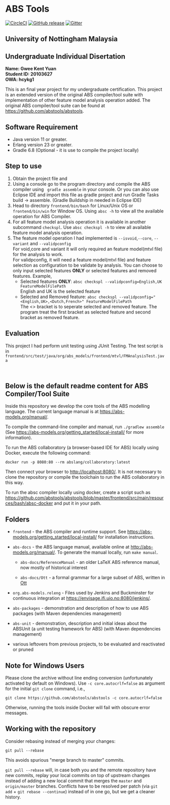 ABS Tools
=========

[![CircleCI](https://img.shields.io/circleci/project/abstools/abstools.svg)](https://circleci.com/gh/abstools/abstools)
[![GitHub release](https://img.shields.io/github/release/abstools/abstools.svg)](https://github.com/abstools/abstools/releases/latest)
[![Gitter](https://badges.gitter.im/abstools/general.svg)](https://gitter.im/abstools/general?utm_source=badge&utm_medium=badge&utm_campaign=pr-badge)

University of Nottingham Malaysia
---------------------------------
Undergraduate Individual Disertation  
------------------------------------
**Name: Gwee Kent Yuan**  
**Student ID: 20103627**  
**OWA: hcykg1**   

This is an final year project for my undergraduate certification. This project is an extended version of the original ABS compiler/tool suite with implementation of other feature model analysis operation added. The original ABS compiler/tool suite can be found at https://github.com/abstools/abstools.

Software Requirement
-------------------
* Java version 11 or greater.
* Erlang version 23 or greater.
* Gradle 6.8 (Optional - it is use to compile the project locally)

Step to use
------------
1. Obtain the project file and 
2. Using a console go to the program directory and compile the ABS compiler using ` gradle assemble` in your console. 
  Or you can also use Eclipse IDE and import this file as gradle project and run Gradle Tasks build -> assemble. (Gradle Buildship in needed in Eclipse IDE)
3. Head to directory `frontend/bin/bash` for Linux/Unix OS or `frontend/bin/win` for Window OS. Using `absc -h` to view all the available operation for ABS Compiler.
4. For all feature model analysis operation it is available in another subcommand `checkspl`. Use `absc checkspl -h` to view all available feature model analysis operation.
5. The feature model operation I had implemented is `--isvoid`,`--core`, `--variant` and `--validpconfig`  
   For void,core and variant it will only required an feature model(mtvl file) for the analysis to work.  
   For validpconfig, it will need a feature model(mtvl file) and feature selection as configuration to be validate by analysis. 
   You can choose to only input selected features **ONLY** or selected features and removed features. Example,  
   * Selected features **ONLY**: `absc checkspl --validpconfig=English,UK FeatureModelFilePath`   
    English and UK is the selected feature
   * Selected and Removed feature: `absc checkspl --validpconfig="<English,UK>,<Dutch,French>" FeatureModelFilePath`   
  The <> bracket is to seperate selected and removed feature. The program treat the first bracket as selected feature and second bracket as removed feature.

Evaluation
----------
This project I had perform unit testing using JUnit Testing. The test script is in `frontend/src/test/java/org/abs_models/frontend/mtvl/FMAnalysisTest.java`

<br/>

**Below is the default readme content for ABS Compiler/Tool Suite**
----------------------------------------------------

Inside this repository we develop the core tools of the ABS modelling
language.  The current language manual is at <https://abs-models.org/manual/>.

To compile the command-line compiler and manual, run `./gradlew assemble` (See <https://abs-models.org/getting_started/local-install/> for more information).

To run the ABS collaboratory (a browser-based IDE for ABS) locally using
Docker, execute the following command:

    docker run -p 8080:80 --rm abslang/collaboratory:latest

Then connect your browser to <http://localhost:8080/>.  It is not necessary to
clone the repository or compile the toolchain to run the ABS collaboratory in this way.

To run the absc compiler locally using docker, create a script such as
<https://github.com/abstools/abstools/blob/master/frontend/src/main/resources/bash/absc-docker>
and put it in your path.

Folders
-------

* `frontend` - the ABS compiler and runtime support.  See
  <https://abs-models.org/getting_started/local-install/> for installation
  instructions.

* `abs-docs` - the ABS language manual, available online at
  <http://abs-models.org/manual/>.  To generate the manual locally,
  run `make manual`.

  * `abs-docs/ReferenceManual` - an older LaTeX ABS reference manual,
    now mostly of historical interest

  * `abs-docs/Ott` - a formal grammar for a large subset of ABS,
    written in [Ott](https://www.cl.cam.ac.uk/~pes20/ott/)


* `org.abs-models.releng` - Files used by Jenkins and Buckminster for
  continuous integration at <https://envisage.ifi.uio.no:8080/jenkins/>.

* `abs-packages` - demonstration and description of how to use ABS
  packages (with Maven dependencies management)

* `abs-unit` - demonstration, description and initial ideas about the
  ABSUnit (a unit testing framework for ABS) (with Maven dependencies
  management)

* various leftovers from previous projects, to be evaluated and
  reactivated or pruned

Note for Windows Users
----------------------

Please clone the archive without line ending conversion (unfortunately
activated by default on Windows).  Use `-c core.autocrlf=false` as argument
for the initial `git clone` command, i.e.,

    git clone https://github.com/abstools/abstools -c core.autocrlf=false

Otherwise, running the tools inside Docker will fail with obscure error
messages.

Working with the repository
---------------------------

Consider rebasing instead of merging your changes:

    git pull --rebase

This avoids spurious "merge branch to master" commits.

`git pull --rebase` will, in case both you and the remote repository
have new commits, replay your local commits on top of upstream changes
instead of adding a new local commit that merges the `master` and
`origin/master` branches.  Conflicts have to be resolved per patch
(via `git add` + `git rebase --continue`) instead of in one go, but we
get a cleaner history.
